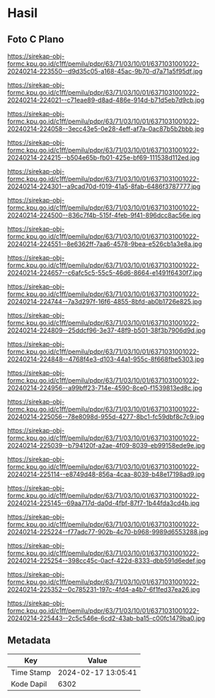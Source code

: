 # Hasil

## Foto C Plano

https://sirekap-obj-formc.kpu.go.id/c1ff/pemilu/pdpr/63/71/03/10/01/6371031001022-20240214-223550--d9d35c05-a168-45ac-9b70-d7a71a5f95df.jpg

https://sirekap-obj-formc.kpu.go.id/c1ff/pemilu/pdpr/63/71/03/10/01/6371031001022-20240214-224021--c71eae89-d8ad-486e-914d-b71d5eb7d9cb.jpg

https://sirekap-obj-formc.kpu.go.id/c1ff/pemilu/pdpr/63/71/03/10/01/6371031001022-20240214-224058--3ecc43e5-0e28-4eff-af7a-0ac87b5b2bbb.jpg

https://sirekap-obj-formc.kpu.go.id/c1ff/pemilu/pdpr/63/71/03/10/01/6371031001022-20240214-224215--b504e65b-fb01-425e-bf69-111538d112ed.jpg

https://sirekap-obj-formc.kpu.go.id/c1ff/pemilu/pdpr/63/71/03/10/01/6371031001022-20240214-224301--a9cad70d-f019-41a5-8fab-6486f3787777.jpg

https://sirekap-obj-formc.kpu.go.id/c1ff/pemilu/pdpr/63/71/03/10/01/6371031001022-20240214-224500--836c7f4b-515f-4feb-9f41-896dcc8ac56e.jpg

https://sirekap-obj-formc.kpu.go.id/c1ff/pemilu/pdpr/63/71/03/10/01/6371031001022-20240214-224551--8e6362ff-7aa6-4578-9bea-e526cb1a3e8a.jpg

https://sirekap-obj-formc.kpu.go.id/c1ff/pemilu/pdpr/63/71/03/10/01/6371031001022-20240214-224657--c6afc5c5-55c5-46d6-8664-e1491f6430f7.jpg

https://sirekap-obj-formc.kpu.go.id/c1ff/pemilu/pdpr/63/71/03/10/01/6371031001022-20240214-224744--7a3d297f-16f6-4855-8bfd-ab0b1726e825.jpg

https://sirekap-obj-formc.kpu.go.id/c1ff/pemilu/pdpr/63/71/03/10/01/6371031001022-20240214-224809--25ddcf96-3e37-48f9-b501-38f3b7906d9d.jpg

https://sirekap-obj-formc.kpu.go.id/c1ff/pemilu/pdpr/63/71/03/10/01/6371031001022-20240214-224848--4768f4e3-d103-44a1-955c-8f668fbe5303.jpg

https://sirekap-obj-formc.kpu.go.id/c1ff/pemilu/pdpr/63/71/03/10/01/6371031001022-20240214-224956--a99bff23-714e-4590-8ce0-f1539813ed8c.jpg

https://sirekap-obj-formc.kpu.go.id/c1ff/pemilu/pdpr/63/71/03/10/01/6371031001022-20240214-225056--78e8098d-955d-4277-8bc1-fc59dbf8c7c9.jpg

https://sirekap-obj-formc.kpu.go.id/c1ff/pemilu/pdpr/63/71/03/10/01/6371031001022-20240214-225039--b794120f-a2ae-4f09-8039-eb99158ede9e.jpg

https://sirekap-obj-formc.kpu.go.id/c1ff/pemilu/pdpr/63/71/03/10/01/6371031001022-20240214-225114--e8749d48-856a-4caa-8039-b48e17198ad9.jpg

https://sirekap-obj-formc.kpu.go.id/c1ff/pemilu/pdpr/63/71/03/10/01/6371031001022-20240214-225145--69aa717d-da0d-4fbf-87f7-1b44fda3cd4b.jpg

https://sirekap-obj-formc.kpu.go.id/c1ff/pemilu/pdpr/63/71/03/10/01/6371031001022-20240214-225224--f77adc77-902b-4c70-b968-9989d6553288.jpg

https://sirekap-obj-formc.kpu.go.id/c1ff/pemilu/pdpr/63/71/03/10/01/6371031001022-20240214-225254--398cc45c-0acf-422d-8333-dbb591d6edef.jpg

https://sirekap-obj-formc.kpu.go.id/c1ff/pemilu/pdpr/63/71/03/10/01/6371031001022-20240214-225352--0c785231-197c-4fd4-a4b7-6f1fed37ea26.jpg

https://sirekap-obj-formc.kpu.go.id/c1ff/pemilu/pdpr/63/71/03/10/01/6371031001022-20240214-225443--2c5c546e-6cd2-43ab-ba15-c00fc1479ba0.jpg


## Metadata

| Key        | Value               |
| ---------- | ------------------- |
| Time Stamp | 2024-02-17 13:05:41 |
| Kode Dapil | 6302                |



